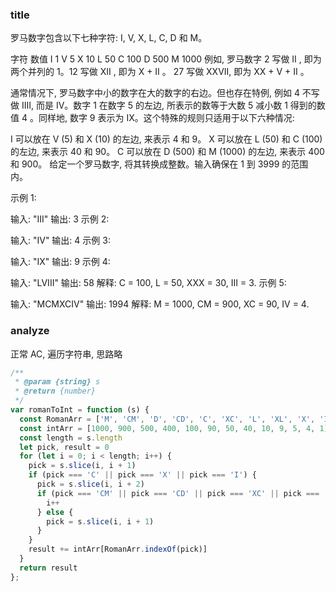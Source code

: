 ### title

罗马数字包含以下七种字符: I,  V,  X,  L, C, D 和 M。

字符          数值
I             1
V             5
X             10
L             50
C             100
D             500
M             1000
例如,  罗马数字 2 写做 II , 即为两个并列的 1。12 写做 XII , 即为 X + II 。 27 写做  XXVII, 即为 XX + V + II 。

通常情况下, 罗马数字中小的数字在大的数字的右边。但也存在特例, 例如 4 不写做 IIII, 而是 IV。数字 1 在数字 5 的左边, 所表示的数等于大数 5 减小数 1 得到的数值 4 。同样地, 数字 9 表示为 IX。这个特殊的规则只适用于以下六种情况:

I 可以放在 V (5) 和 X (10) 的左边, 来表示 4 和 9。
X 可以放在 L (50) 和 C (100) 的左边, 来表示 40 和 90。
C 可以放在 D (500) 和 M (1000) 的左边, 来表示 400 和 900。
给定一个罗马数字, 将其转换成整数。输入确保在 1 到 3999 的范围内。

示例 1:

输入: "III"
输出: 3
示例 2:

输入: "IV"
输出: 4
示例 3:

输入: "IX"
输出: 9
示例 4:

输入: "LVIII"
输出: 58
解释: C = 100, L = 50, XXX = 30, III = 3.
示例 5:

输入: "MCMXCIV"
输出: 1994
解释: M = 1000, CM = 900, XC = 90, IV = 4.

### analyze

正常 AC, 遍历字符串, 思路略

```js
/**
 * @param {string} s
 * @return {number}
 */
var romanToInt = function (s) {
  const RomanArr = ['M', 'CM', 'D', 'CD', 'C', 'XC', 'L', 'XL', 'X', 'IX', 'V', 'IV', 'I']
  const intArr = [1000, 900, 500, 400, 100, 90, 50, 40, 10, 9, 5, 4, 1]
  const length = s.length
  let pick, result = 0
  for (let i = 0; i < length; i++) {
    pick = s.slice(i, i + 1)
    if (pick === 'C' || pick === 'X' || pick === 'I') {
      pick = s.slice(i, i + 2)
      if (pick === 'CM' || pick === 'CD' || pick === 'XC' || pick === 'XL' || pick === 'IX' || pick === 'IV') {
        i++
      } else {
        pick = s.slice(i, i + 1)
      }
    }
    result += intArr[RomanArr.indexOf(pick)]
  }
  return result
};
```